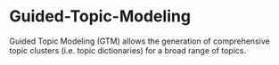 # Guided-Topic-Modeling
Guided Topic Modeling (GTM) allows the generation of comprehensive topic clusters (i.e. topic dictionaries) for a broad range of topics.
